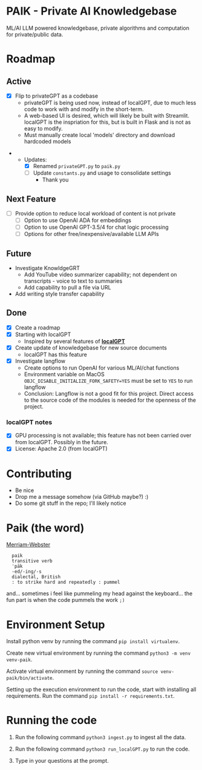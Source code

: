 <!-- markdownlint front_matter_title="" -->

# PAIK - Private AI Knowledgebase

ML/AI LLM powered knowledgebase, private algorithms and computation for private/public data.

# Roadmap

## Active

- [X] Flip to privateGPT as a codebase
  - privateGPT is being used now, instead of localGPT, due to much less code to work with and modify in the short-term.
  - A web-based UI is desired, which will likely be built with Streamlit. localGPT is the inspriation for this, but is built in Flask and is not as easy to modify.
  - Must manually create local 'models' directory and download hardcoded models
- - Updates:
    - [X] Renamed `privateGPT.py` to `paik.py`
    - [ ] Update `constants.py` and usage to consolidate settings
      - Thank you 

## Next Feature

- [ ] Provide option to reduce local workload of content is not private
  - [ ] Option to use OpenAI ADA for embeddings
  - [ ] Option to use OpenAI GPT-3.5/4 for chat logic processing
  - [ ] Options for other free/inexpensive/available LLM APIs

## Future

- Investigate KnowldgeGRT
  - Add YouTube video summarizer capability; not dependent on transcripts - voice to text to summaries
  - Add capability to pull a file via URL
- Add writing style transfer capability

## Done

- [X] Create a roadmap
- [X] Starting with localGPT
  - Inspired by several features of [**localGPT**](<https://github.com/PromtEngineer/localGPT>)
- [X] Create update of knowledgebase for new source documents
  - localGPT has this feature
- [X] Investigate langflow
  - Create options to run OpenAI for various ML/AI/chat functions
  - Environment variable on MacOS `OBJC_DISABLE_INITIALIZE_FORK_SAFETY=YES` must be set to `YES` to run langflow
  - Conclusion: Langflow is not a good fit for this project. Direct access to the source code of the modules is needed for the openness of the project.

### localGPT notes

- [X] GPU processing is not available; this feature has not been carried over from localGPT. Possibly in the future.
- [X] License: Apache 2.0 (from localGPT)

# Contributing

- Be nice
- Drop me a message somehow (via GitHub maybe?) :)
- Do some git stuff in the repo; I'll likely notice

# Paik (the word)

[Merriam-Webster](<https://www.merriam-webster.com/dictionary/paik>)

  ```text
    paik
    transitive verb
    ˈpāk
    -ed/-ing/-s
    dialectal, British
    : to strike hard and repeatedly : pummel
  ```

and... sometimes i feel like pummeling my head against the keyboard... the fun part is when the code pummels the work ```;)```

# Environment Setup

Install python venv by running the command `pip install virtualenv`.

Create new virtual environment by running the command `python3 -m venv venv-paik`.

Activate virtual environment by running the command `source venv-paik/bin/activate`. 

Setting up the execution environment to run the code, start with installing all requirements. Run the command `pip install -r requirements.txt`.

# Running the code

1. Run the following command `python3 ingest.py` to ingest all the data.

2. Run the following command `python3 run_localGPT.py` to run the code.

3. Type in your questions at the prompt.
